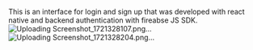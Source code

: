 This is an interface for login and sign up that was developed with react native and backend authentication with fireabse JS SDK.
![Uploading Screenshot_1721328107.png…]()
![Uploading Screenshot_1721328204.png…]()

